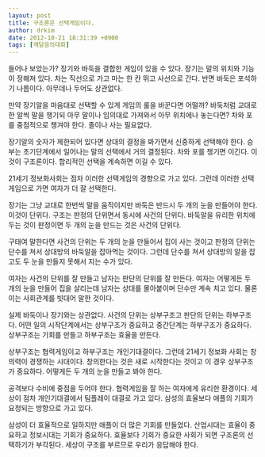 ```yaml
---
layout: post
title: 구조론은 선택게임이다.
author: drkim
date: 2012-10-21 18:31:39 +0900
tags: [깨달음의대화]
---
```

  
들어나 보았는가? 장기와 바둑을 결합한 게임이 있을 수 있다. 장기는 말의 위치와 기능이 정해져 있다. 차는 직선으로 가고 마는 한 칸 뛰고 사선으로 간다. 반면 바둑은 포석하기 나름이다. 아무데나 두어도 상관없다.


만약 장기알을 마음대로 선택할 수 있게 게임의 룰을 바꾼다면 어떨까? 바둑처럼 교대로 한 알씩 말을 챙기되 아무 말이나 임의대로 가져와서 아무 위치에나 놓는다면? 차와 포를 중점적으로 챙겨야 한다. 졸이나 사는 필요없다.


장기알의 숫자가 제한되어 있다면 상대의 결정을 봐가면서 신중하게 선택해야 한다. 승부는 초기단계에서 일어나는 말의 선택에서 거의 결정된다. 차와 포를 챙기면 이긴다. 이것이 구조론이다. 합리적인 선택을 계속하면 이길 수 있다.


21세기 정보화사회는 점차 이러한 선택게임의 경향으로 가고 있다. 그런데 이러한 선택게임으로 가면 여자가 더 잘 선택한다.


장기는 그냥 교대로 한번씩 말을 움직이지만 바둑은 반드시 두 개의 눈을 만들어야 한다. 이것이 단위다. 구조는 판정의 단위면서 동시에 사건의 단위다. 바둑알을 유리한 위치에 두는 것이 판정이면 두 개의 눈을 만드는 것은 사건의 단위다.


구태여 말한다면 사건의 단위는 두 개의 눈을 만들어서 집이 사는 것이고 판정의 단위는 단수를 쳐서 상대방의 바둑알을 잡아먹는 것이다. 그런데 단수를 쳐서 상대방의 알을 잡고도 두 눈을 만들지 못해서 지는 수가 있다.


여자는 사건의 단위를 잘 만들고 남자는 판단의 단위를 잘 만든다. 여자는 어떻게든 두 개의 눈을 만들어 집을 살리는데 남자는 상대를 몰아붙이며 단수만 계속 치고 있다. 물론 이는 사회관계를 빗대어 말한 것이다.


실제 바둑이나 장기와는 상관없다. 사건의 단위는 상부구조고 판단의 단위는 하부구조다. 어떤 일의 시작단계에서는 상부구조가 중요하고 중간단계는 하부구조가 중요하다. 상부구조는 기회를 만들고 하부구조는 효율을 만든다.


상부구조는 협력게임이고 하부구조는 개인기대결이다. 그런데 21세기 정보화 사회는 창의력이 경쟁하는 시대이다. 창의한다는 것은 새로 시작한다는 것이고 이 경우 상부구조가 중요하다. 어떻게든 두 개의 눈을 만들고 봐야 한다.


공격보다 수비에 중점을 두어야 한다. 협력게임을 잘 하는 여자에게 유리한 환경이다. 세상이 점차 개인기대결에서 팀플레이 대결로 가고 있다. 삼성의 효율보다 애플의 기회가 요청되는 방향으로 가고 있다.


삼성이 더 효율적으로 일하지만 애플이 더 많은 기회를 만들었다. 산업시대는 효율이 중요하고 정보시대는 기회가 중요하다. 효율보다 기회가 중요한 사회가 되면 구조론의 선택하기가 부각된다. 세상이 구조를 부르므로 우리가 응답해야 한다.